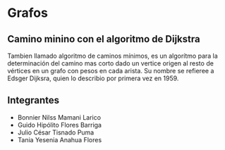 # Grafos
## Camino minino con el algoritmo de Dijkstra

Tambien llamado algoritmo de caminos mínimos, es un algorítmo para la determinación del camino mas corto dado un vertice origen al resto de vértices en un grafo con pesos en cada arista. Su nombre se refieree a Edsger Dijksra, quien lo describio por primera vez en 1959. 



## Integrantes

- Bonnier Nilss Mamani Larico
- Guido Hipólito Flores Barriga
- Julio César Tisnado Puma
- Tania Yesenia Anahua Flores
